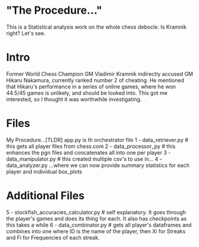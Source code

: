 # "The Procedure..."
This is a Statistical analysis work on the whole chess debocle. Is Kramnik right? Let's see.

# Intro
Former World Chess Champion GM Vladimir Kramnik indirectly accused GM Hikaru Nakamura, currently ranked number 2 of cheating.
He mentioned that Hikaru's performance in a series of online games, where he won 44.5/45 games is unlikely, and should be looked into.
This got me interested, so I thought it was worthwhile investigating.

# Files
My Procedure...[TLDR]
app.py is th orchestrator file
1 - data_retriever.py   # this gets all player files from chess.com
2 - data_processor_py # this enhances the pgn files and concatenates all into one per player
3 - data_manipulator.py # this created multiple csv's to use in...
4 - data_analyzer.py ...where we can now provide summary statistics for each player and individual box_plots
# Additional Files
5 - stockfish_accuracies_calculator.py # self explanatory. It goes through the player's games and does its thing for each. It also has checkpoints as this takes a while
6 - data_combinator.py # gets all player's dataframes and combines into one where ID is the name of the player, then Xi for Streaks and Fi for Frequencies of each streak.
